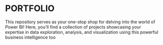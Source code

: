 # PORTFOLIO
This repository serves as your one-stop shop for delving into the world of Power BI! Here, you'll find a collection of projects showcasing your expertise in data exploration, analysis, and visualization using this powerful business intelligence too
